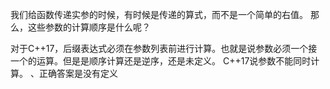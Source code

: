 我们给函数传递实参的时候，有时候是传递的算式，而不是一个简单的右值。
那么，这些参数的计算顺序是什么呢？

对于C++17，后缀表达式必须在参数列表前进行计算。也就是说参数必须一个接一个的运算。但是是顺序计算还是逆序，还是未定义。  C++17说参数不能同时计算。
、正确答案是没有定义